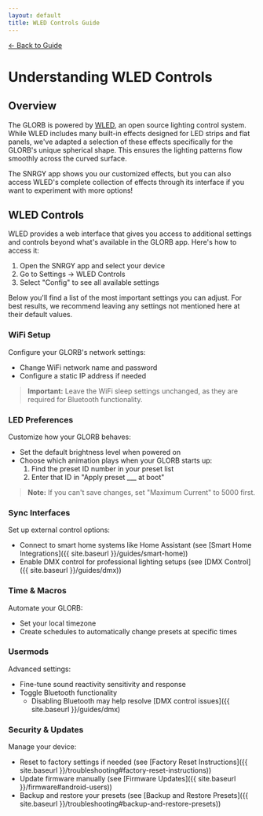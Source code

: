 ```yaml
---
layout: default
title: WLED Controls Guide
---
```


<div class="back-nav">
  <a href="{{ site.baseurl }}/">← Back to Guide</a>
</div>

# Understanding WLED Controls

## Overview

The GLORB is powered by [WLED](https://kno.wled.ge/), an open source lighting control system. While WLED includes many built-in effects designed for LED strips and flat panels, we've adapted a selection of these effects specifically for the GLORB's unique spherical shape. This ensures the lighting patterns flow smoothly across the curved surface.

The SNRGY app shows you our customized effects, but you can also access WLED's complete collection of effects through its interface if you want to experiment with more options!

## WLED Controls

WLED provides a web interface that gives you access to additional settings and controls beyond what's available in the GLORB app. Here's how to access it:

1. Open the SNRGY app and select your device
2. Go to Settings → WLED Controls
4. Select "Config" to see all available settings

Below you'll find a list of the most important settings you can adjust. For best results, we recommend leaving any settings not mentioned here at their default values.

### WiFi Setup
Configure your GLORB's network settings:
- Change WiFi network name and password
- Configure a static IP address if needed

> **Important:** Leave the WiFi sleep settings unchanged, as they are required for Bluetooth functionality.

### LED Preferences
Customize how your GLORB behaves:
- Set the default brightness level when powered on
- Choose which animation plays when your GLORB starts up:
    1. Find the preset ID number in your preset list
    2. Enter that ID in "Apply preset ___ at boot"

> **Note:** If you can't save changes, set "Maximum Current" to 5000 first.

### Sync Interfaces
Set up external control options:
- Connect to smart home systems like Home Assistant (see [Smart Home Integrations]({{ site.baseurl }}/guides/smart-home))
- Enable DMX control for professional lighting setups (see [DMX Control]({{ site.baseurl }}/guides/dmx))

### Time & Macros
Automate your GLORB:
- Set your local timezone
- Create schedules to automatically change presets at specific times

### Usermods
Advanced settings:
- Fine-tune sound reactivity sensitivity and response
- Toggle Bluetooth functionality
    - Disabling Bluetooth may help resolve [DMX control issues]({{ site.baseurl }}/guides/dmx)

### Security & Updates
Manage your device:
- Reset to factory settings if needed (see [Factory Reset Instructions]({{ site.baseurl }}/troubleshooting#factory-reset-instructions))
- Update firmware manually (see [Firmware Updates]({{ site.baseurl }}/firmware#android-users))
- Backup and restore your presets (see [Backup and Restore Presets]({{ site.baseurl }}/troubleshooting#backup-and-restore-presets))

